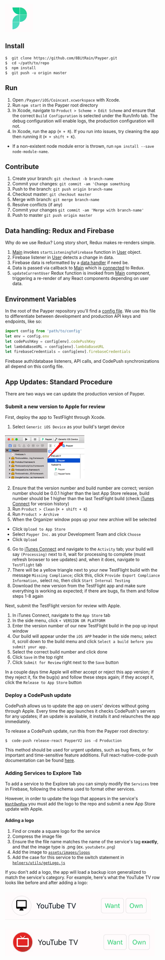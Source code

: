 ### <img src="./assets/images/app-icon.jpg" width="90" height="90" />

## **Install**
```
$  git clone https://github.com/8BitRain/Payper.git
$  cd ~/path/to/repo
$  npm install
$  git push -u origin master
```

## **Run**
1. Open `/Payper/iOS/Coincast.xcworkspace` with Xcode.
2. Run `npm start` in the Payper root directory
3. In Xcode, navigate to `Product > Scheme > Edit Scheme` and ensure that the correct `Build Configuration` is selected under the Run/Info tab. The debug configuration will enable logs, the production configuration will not.
4. In Xcode, run the app (`⌘ + R`). If you run into issues, try cleaning the app then running it (`⌘ + shift + K`).
* If a non-existent node module error is thrown, run `npm install --save node-module-name`.

## **Contribute**
1. Create your branch: `git checkout -b branch-name`
2. Commit your changes: `git commit -am 'Change something`
3. Push to the branch: `git push origin branch-name`
4. Checkout master: `git checkout master`
5. Merge with branch: `git merge branch-name`
6. Resolve conflicts (if any)
7. Commit your changes `git commit -am 'Merge with branch-name'`
8. Push to master `git push origin master`

## **Data handling: Redux and Firebase**
Why do we use Redux? Long story short, Redux makes re-renders simple.
1. [Main](./scenes/Main/Main.js) invokes `startListeningToFirebase` function in [User](./classes/User.js) object.
2. Firebase listener in [User](./classes/User.js) detects a change in data.
3. Firebase data is reformatted by a [data handler](./helpers/dataHandlers) if need be.
4. Data is passed via callback to [Main](./scenes/Main/Main.js) which is [connected](https://github.com/reactjs/react-redux/blob/master/docs/api.md#connectmapstatetoprops-mapdispatchtoprops-mergeprops-options) to Redux.
5. `updateCurrentUser` Redux function is invoked from [Main](./scenes/Main/Main.js) component, triggering a re-render of any React components depending on user data.

## **Environment Variables**
In the root of the Payper repository you'll find a [config file](./config.json). We use this file to differentiate between development and production API keys and endpoints, like so:
```javascript
import config from 'path/to/config'
let env = config.env
let codePushKey = config[env].codePushKey
let lambdaBaseURL = config[env].lambdaBaseURL
let firebaseCredentials = config[env].firebaseCredentials
```
Firebase auth/database listeners, API calls, and CodePush synchronizations all depend on this config file.

## **App Updates: Standard Procedure**
There are two ways we can update the production version of Payper.

### Submit a new version to Apple for review
First, deploy the app to TestFlight through Xcode.

1. Select `Generic iOS Device` as your build's target device
#### <img src="./assets/images/readme/buildTarget.png" height="140" />
2. Ensure that the version number and build number are correct; version number should be 0.0.1 higher than the last App Store release, build number should be 1 higher than the last TestFlight build (check [iTunes Connect](https://itunesconnect.apple.com/) for version history)
3. Run `Product > Clean` (`⌘ + shift + K`)
4. Run `Product > Archive`
5. When the Organizer window pops up your new archive will be selected
  * Click `Upload to App Store`
  * Select `Payper Inc.` as your Development Team and click `Choose`
  * Click `Upload`
6. Go to [iTunes Connect](https://itunesconnect.apple.com/) and navigate to the `Activity` tab; your build will say `(Processing)` next to it, wait for processing to complete (must refresh browser to see updates) and, when it does, navigate to `TestFlight` tab
7. There will be a yellow triangle next to your new TestFlight build with the message `Missing Compliance`; click this, click `Provide Export Compliance Information,` select no, then click `Start Internal Testing`
8. Download the new version from the TestFlight app and make sure everything is working as expected; if there are bugs, fix them and follow steps 1-8 again

Next, submit the TestFlight version for review with Apple.
1. In iTunes Connect, navigate to the `App Store` tab
2. In the side menu, click `+ VERSION OR PLATFORM`
3. Enter the version number of our new TestFlight build in the pop up input window
4. Our build will appear under the `iOS APP` header in the side menu; select it, scroll down to the build menu and click `Select a build before you submit your app.`
5. Select the correct build number and click done
6. Click `Save` in the top right
7. Click `Submit for Review` right next to the `Save` button

In a couple days time Apple will either accept or reject this app version; if they reject it, fix the bug(s) and follow these steps again; if they accept it, click the `Release to App Store` button

### Deploy a CodePush update
CodePush allows us to update the app on users' devices without going through Apple. Every time the app launches it checks CodePush's servers for any updates; if an update is available, it installs it and relaunches the app immediately.

To release a CodePush update, run this from the Payper root directory:
```
$  code-push release-react PayperV2 ios -d Production
```

This method should be used for urgent updates, such as bug fixes, or for important and time-sensitive feature additions. Full react-native-code-push documentation can be found [here](https://github.com/Microsoft/react-native-code-push).

### Adding Services to Explore Tab
To add a service to the Explore tab you can simply modify the `Services` tree in Firebase, following the schema used to format other services.

However, in order to update the logo that appears in the service's [`WantOwnRow`](./components/Interests/WantOwnRow.js) you must add the logo to the repo and submit a new App Store update with Apple.

#### Adding a logo
1. Find or create a square logo for the service
2. Compress the image file
3. Ensure the the file name matches the name of the service's tag **exactly**, and that the image type is .png (ex. `youtubetv.png`)
4. Add the image to [`assets/images/logos`](./assets/images/logos)
5. Add the case for this service to the switch statement in [`helpers/utils/getLogo.js`](./helpers/utils/getLogo.js)

If you don't add a logo, the app will load a backup icon generalized to match the service's category. For example, here's what the YouTube TV row looks like before and after adding a logo:

### <img src="./assets/images/readme/wantOwnRowWithoutLogo.png" height="90" />
### <img src="./assets/images/readme/wantOwnRowWithLogo.png" height="90" />



























#
